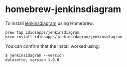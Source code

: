 # homebrew-jenkinsdiagram

To install [jenkinsdiagram]([https://github.com/simonw/datasette](https://github.com/IdiosApps/jenkinsdiagram)) using Homebrew:

    brew tap idiosapps/jenkinsdiagram
    brew install idiosapps/jenkinsidagram/jenkinsdiagram

You can confirm that the install worked using:

    $ jenkinsidagram --version
    datasette, version 1.0.0
